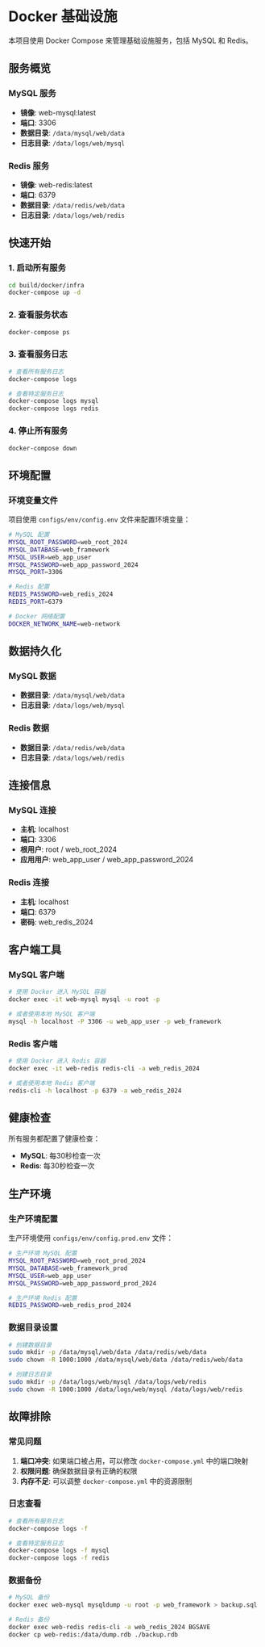 # Docker 基础设施

本项目使用 Docker Compose 来管理基础设施服务，包括 MySQL 和 Redis。

## 服务概览

### MySQL 服务

- **镜像**: web-mysql:latest
- **端口**: 3306
- **数据目录**: `/data/mysql/web/data`
- **日志目录**: `/data/logs/web/mysql`

### Redis 服务

- **镜像**: web-redis:latest
- **端口**: 6379
- **数据目录**: `/data/redis/web/data`
- **日志目录**: `/data/logs/web/redis`

## 快速开始

### 1. 启动所有服务

```bash
cd build/docker/infra
docker-compose up -d
```

### 2. 查看服务状态

```bash
docker-compose ps
```

### 3. 查看服务日志

```bash
# 查看所有服务日志
docker-compose logs

# 查看特定服务日志
docker-compose logs mysql
docker-compose logs redis
```

### 4. 停止所有服务

```bash
docker-compose down
```

## 环境配置

### 环境变量文件

项目使用 `configs/env/config.env` 文件来配置环境变量：

```bash
# MySQL 配置
MYSQL_ROOT_PASSWORD=web_root_2024
MYSQL_DATABASE=web_framework
MYSQL_USER=web_app_user
MYSQL_PASSWORD=web_app_password_2024
MYSQL_PORT=3306

# Redis 配置
REDIS_PASSWORD=web_redis_2024
REDIS_PORT=6379

# Docker 网络配置
DOCKER_NETWORK_NAME=web-network
```

## 数据持久化

### MySQL 数据

- **数据目录**: `/data/mysql/web/data`
- **日志目录**: `/data/logs/web/mysql`

### Redis 数据

- **数据目录**: `/data/redis/web/data`
- **日志目录**: `/data/logs/web/redis`

## 连接信息

### MySQL 连接

- **主机**: localhost
- **端口**: 3306
- **根用户**: root / web_root_2024
- **应用用户**: web_app_user / web_app_password_2024

### Redis 连接

- **主机**: localhost
- **端口**: 6379
- **密码**: web_redis_2024

## 客户端工具

### MySQL 客户端

```bash
# 使用 Docker 进入 MySQL 容器
docker exec -it web-mysql mysql -u root -p

# 或者使用本地 MySQL 客户端
mysql -h localhost -P 3306 -u web_app_user -p web_framework
```

### Redis 客户端

```bash
# 使用 Docker 进入 Redis 容器
docker exec -it web-redis redis-cli -a web_redis_2024

# 或者使用本地 Redis 客户端
redis-cli -h localhost -p 6379 -a web_redis_2024
```

## 健康检查

所有服务都配置了健康检查：

- **MySQL**: 每30秒检查一次
- **Redis**: 每30秒检查一次

## 生产环境

### 生产环境配置

生产环境使用 `configs/env/config.prod.env` 文件：

```bash
# 生产环境 MySQL 配置
MYSQL_ROOT_PASSWORD=web_root_prod_2024
MYSQL_DATABASE=web_framework_prod
MYSQL_USER=web_app_user
MYSQL_PASSWORD=web_app_password_prod_2024

# 生产环境 Redis 配置
REDIS_PASSWORD=web_redis_prod_2024
```

### 数据目录设置

```bash
# 创建数据目录
sudo mkdir -p /data/mysql/web/data /data/redis/web/data
sudo chown -R 1000:1000 /data/mysql/web/data /data/redis/web/data

# 创建日志目录
sudo mkdir -p /data/logs/web/mysql /data/logs/web/redis
sudo chown -R 1000:1000 /data/logs/web/mysql /data/logs/web/redis
```

## 故障排除

### 常见问题

1. **端口冲突**: 如果端口被占用，可以修改 `docker-compose.yml` 中的端口映射
2. **权限问题**: 确保数据目录有正确的权限
3. **内存不足**: 可以调整 `docker-compose.yml` 中的资源限制

### 日志查看

```bash
# 查看所有服务日志
docker-compose logs -f

# 查看特定服务日志
docker-compose logs -f mysql
docker-compose logs -f redis
```

### 数据备份

```bash
# MySQL 备份
docker exec web-mysql mysqldump -u root -p web_framework > backup.sql

# Redis 备份
docker exec web-redis redis-cli -a web_redis_2024 BGSAVE
docker cp web-redis:/data/dump.rdb ./backup.rdb
```
